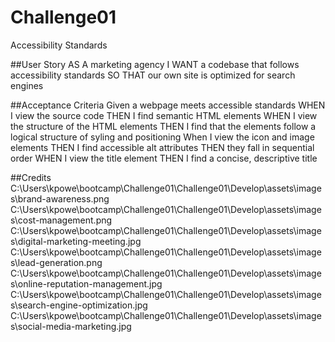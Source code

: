 # Challenge01
Accessibility Standards 

##User Story
AS A marketing agency
I WANT a codebase that follows accessibility standards
SO THAT our own site is optimized for search engines

##Acceptance Criteria
Given a webpage meets accessible standards
WHEN I view the source code
THEN I find semantic HTML elements
WHEN I view the structure of the HTML elements
THEN I find that the elements follow a logical structure of syling and positioning
When I view the icon and image elements
THEN I find accessible alt attributes
THEN they fall in sequential order
WHEN I view the title element
THEN I find a concise, descriptive title

##Credits
C:\Users\kpowe\bootcamp\Challenge01\Challenge01\Develop\assets\images\brand-awareness.png
C:\Users\kpowe\bootcamp\Challenge01\Challenge01\Develop\assets\images\cost-management.png
C:\Users\kpowe\bootcamp\Challenge01\Challenge01\Develop\assets\images\digital-marketing-meeting.jpg
C:\Users\kpowe\bootcamp\Challenge01\Challenge01\Develop\assets\images\lead-generation.png
C:\Users\kpowe\bootcamp\Challenge01\Challenge01\Develop\assets\images\online-reputation-management.jpg
C:\Users\kpowe\bootcamp\Challenge01\Challenge01\Develop\assets\images\search-engine-optimization.jpg
C:\Users\kpowe\bootcamp\Challenge01\Challenge01\Develop\assets\images\social-media-marketing.jpg
